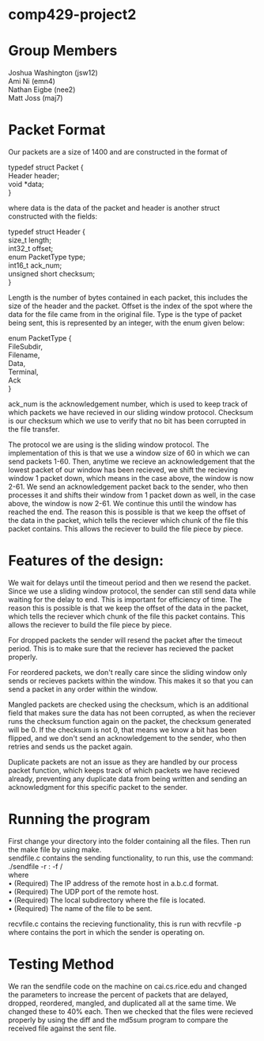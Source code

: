 # comp429-project2

# Group Members

Joshua Washington (jsw12)  
Ami Ni (emn4)  
Nathan Eigbe (nee2)  
Matt Joss (maj7)  

# Packet Format

Our packets are a size of 1400 and are constructed in the format of 

typedef struct Packet {  
    Header header;  
    void *data;  
}  

where data is the data of the packet and header is another struct constructed with the fields:

typedef struct Header {  
    size_t length;  
    int32_t offset;  
    enum PacketType type;  
    int16_t ack_num;  
    unsigned short checksum;  
}  

Length is the number of bytes contained in each packet, this includes the size of the header and the packet. Offset is the index of the spot where the data for the file came from in the original file. Type is the type of packet being sent, this is represented by an integer, with the enum given below:

enum PacketType {  
    FileSubdir,  
    Filename,  
    Data,  
    Terminal,  
    Ack  
}  

ack_num is the acknowledgement number, which is used to keep track of which packets we have recieved in our sliding window protocol. Checksum is our checksum which we use to verify that no bit has been corrupted in the file transfer. 

The protocol we are using is the sliding window protocol. The implementation of this is that we use a window size of 60 in which we can send packets 1-60. Then, anytime we recieve an acknowledgement that the lowest packet of our window has been recieved, we shift the recieving window 1 packet down, which means in the case above, the window is now 2-61. We send an acknowledgement packet back to the sender, who then processes it and shifts their window from 1 packet down as well, in the case above, the window is now 2-61. We continue this until the window has reached the end. The reason this is possible is that we keep the offset of the data in the packet, which tells the reciever which chunk of the file this packet contains. This allows the reciever to build the file piece by piece. 

# Features of the design:

We wait for delays until the timeout period and then we resend the packet. Since we use a sliding window protocol, the sender can still send data while waiting for the delay to end. This is important for efficiency of time. The reason this is possible is that we keep the offset of the data in the packet, which tells the reciever which chunk of the file this packet contains. This allows the reciever to build the file piece by piece. 

For dropped packets the sender will resend the packet after the timeout period. This is to make sure that the reciever has recieved the packet properly. 

For reordered packets, we don't really care since the sliding window only sends or recieves packets within the window. This makes it so that you can send a packet in any order within the window.  

Mangled packets are checked using the checksum, which is an additional field that makes sure the data has not been corrupted, as when the reciever runs the checksum function again on the packet, the checksum generated will be 0. If the checksum is not 0, that means we know a bit has been flipped, and we don't send an acknowledgement to the sender, who then retries and sends us the packet again.   

Duplicate packets are not an issue as they are handled by our process packet function, which keeps track of which packets we have recieved already, preventing any duplicate data from being written and sending an acknowledgment for this specific packet to the sender.  

# Running the program 

First change your directory into the folder containing all the files. Then run the make file by using make.  
sendfile.c contains the sending functionality, to run this, use the command: ./sendfile -r <recv host>:<recv port> -f <subdir>/<filename>  
where  
    • <recv host> (Required) The IP address of the remote host in a.b.c.d format.   
    • <recv port> (Required) The UDP port of the remote host.  
    • <subdir> (Required) The local subdirectory where the file is located.  
    • <filename> (Required) The name of the file to be sent.  
    
recvfile.c contains the recieving functionality, this is run with recvfile -p <recv port> where <recv port> contains the port in which the sender is operating on.  

# Testing Method

We ran the sendfile code on the machine on cai.cs.rice.edu and changed the parameters to increase the percent of packets that are delayed, dropped, reordered, mangled, and duplicated all at the same time. We changed these to 40% each. Then we checked that the files were recieved properly by using the diff and the md5sum program to compare the received file against the sent file. 

    
